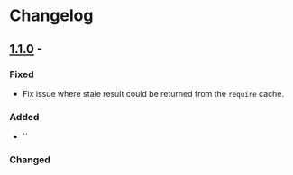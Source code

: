 # Changelog

## [1.1.0](./#1.1.0) -

### Fixed

- Fix issue where stale result could be returned from the `require` cache.

### Added

- ``

### Changed
